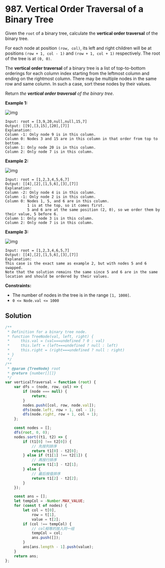 # 987. Vertical Order Traversal of a Binary Tree

Given the `root` of a binary tree, calculate the **vertical order traversal** of the binary tree.

For each node at position `(row, col)`, its left and right children will be at positions `(row + 1, col - 1)` and `(row + 1, col + 1)` respectively. The root of the tree is at `(0, 0)`.

The **vertical order traversal** of a binary tree is a list of top-to-bottom orderings for each column index starting from the leftmost column and ending on the rightmost column. There may be multiple nodes in the same row and same column. In such a case, sort these nodes by their values.

Return _the **vertical order traversal** of the binary tree_.

**Example 1:**

![img](https://assets.leetcode.com/uploads/2021/01/29/vtree1.jpg)

```
Input: root = [3,9,20,null,null,15,7]
Output: [[9],[3,15],[20],[7]]
Explanation:
Column -1: Only node 9 is in this column.
Column 0: Nodes 3 and 15 are in this column in that order from top to bottom.
Column 1: Only node 20 is in this column.
Column 2: Only node 7 is in this column.
```

**Example 2:**

![img](https://assets.leetcode.com/uploads/2021/01/29/vtree2.jpg)

```
Input: root = [1,2,3,4,5,6,7]
Output: [[4],[2],[1,5,6],[3],[7]]
Explanation:
Column -2: Only node 4 is in this column.
Column -1: Only node 2 is in this column.
Column 0: Nodes 1, 5, and 6 are in this column.
          1 is at the top, so it comes first.
          5 and 6 are at the same position (2, 0), so we order them by their value, 5 before 6.
Column 1: Only node 3 is in this column.
Column 2: Only node 7 is in this column.
```

**Example 3:**

![img](https://assets.leetcode.com/uploads/2021/01/29/vtree3.jpg)

```
Input: root = [1,2,3,4,6,5,7]
Output: [[4],[2],[1,5,6],[3],[7]]
Explanation:
This case is the exact same as example 2, but with nodes 5 and 6 swapped.
Note that the solution remains the same since 5 and 6 are in the same location and should be ordered by their values.
```

**Constraints:**

-   The number of nodes in the tree is in the range `[1, 1000]`.
-   `0 <= Node.val <= 1000`

## Solution

```javascript
/**
 * Definition for a binary tree node.
 * function TreeNode(val, left, right) {
 *     this.val = (val===undefined ? 0 : val)
 *     this.left = (left===undefined ? null : left)
 *     this.right = (right===undefined ? null : right)
 * }
 */
/**
 * @param {TreeNode} root
 * @return {number[][]}
 */
var verticalTraversal = function (root) {
    var dfs = (node, row, col) => {
        if (node === null) {
            return;
        }
        nodes.push([col, row, node.val]);
        dfs(node.left, row + 1, col - 1);
        dfs(node.right, row + 1, col + 1);
    };

    const nodes = [];
    dfs(root, 0, 0);
    nodes.sort((t1, t2) => {
        if (t1[0] !== t2[0]) {
            // 先按列排序
            return t1[0] - t2[0];
        } else if (t1[1] !== t2[1]) {
            // 再按行排序
            return t1[1] - t2[1];
        } else {
            // 最后按值排序
            return t1[2] - t2[2];
        }
    });

    const ans = [];
    let tempCol = -Number.MAX_VALUE;
    for (const t of nodes) {
        let col = t[0],
            row = t[1],
            value = t[2];
        if (col !== tempCol) {
            // col相等的放入同一组
            tempCol = col;
            ans.push([]);
        }
        ans[ans.length - 1].push(value);
    }
    return ans;
};
```
